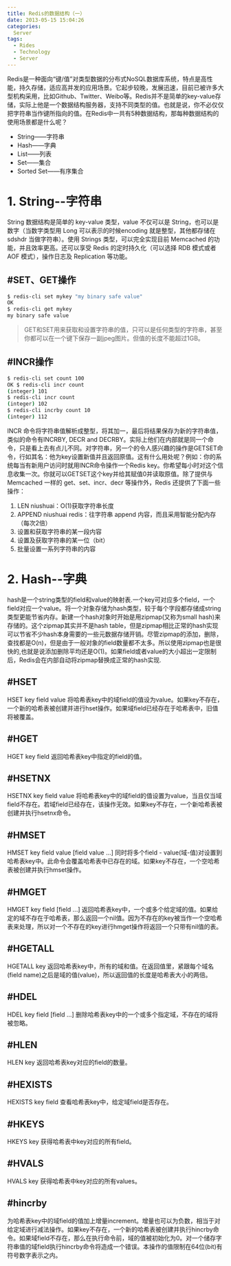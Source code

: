 ```yaml
---
title: Redis的数据结构（一）
date: 2013-05-15 15:04:26
categories:
  Server 
tags: 
  - Rides
  - Technology
  - Server
---
```


  Redis是一种面向“键/值”对类型数据的分布式NoSQL数据库系统，特点是高性能，持久存储，适应高并发的应用场景。它起步较晚，发展迅速，目前已被许多大型机构采用，比如Github、Twitter、Weibo等。Redis并不是简单的key-value存储，实际上他是一个数据结构服务器，支持不同类型的值。也就是说，你不必仅仅把字符串当作键所指向的值。在Redis中一共有5种数据结构，那每种数据结构的使用场景都是什么呢？

- String——字符串
- Hash——字典
- List——列表
- Set——集合
- Sorted Set——有序集合

# 1. String--字符串

String 数据结构是简单的 key-value 类型，value 不仅可以是 String，也可以是数字（当数字类型用 Long 可以表示的时候encoding 就是整型，其他都存储在 sdshdr 当做字符串）。使用 Strings 类型，可以完全实现目前 Memcached 的功能，并且效率更高。还可以享受 Redis 的定时持久化（可以选择 RDB 模式或者 AOF 模式），操作日志及 Replication 等功能。

## #SET、GET操作
```sh
$ redis-cli set mykey "my binary safe value"
OK
$ redis-cli get mykey
my binary safe value
```
> GET和SET用来获取和设置字符串的值，只可以是任何类型的字符串，甚至你都可以在一个键下保存一副jpeg图片。但值的长度不能超过1GB。

## #INCR操作
```sh
$ redis-cli set count 100
OK $ redis-cli incr count
(integer) 101
$ redis-cli incr count
(integer) 102
$ redis-cli incrby count 10
(integer) 112
```
INCR 命令将字符串值解析成整型，将其加一，最后将结果保存为新的字符串值，类似的命令有INCRBY, DECR and DECRBY。实际上他们在内部就是同一个命令，只是看上去有点儿不同。对字符串，另一个的令人感兴趣的操作是GETSET命令，行如其名：他为key设置新值并且返回原值。这有什么用处呢？例如：你的系统每当有新用户访问时就用INCR命令操作一个Redis key。你希望每小时对这个信息收集一次。你就可以GETSET这个key并给其赋值0并读取原值。除了提供与 Memcached 一样的 get、set、incr、decr 等操作外，Redis 还提供了下面一些操作：

1. LEN niushuai：O(1)获取字符串长度
2. APPEND niushuai redis：往字符串 append 内容，而且采用智能分配内存（每次2倍）
3. 设置和获取字符串的某一段内容
4. 设置及获取字符串的某一位（bit）
5. 批量设置一系列字符串的内容

# 2. Hash--字典

hash是一个string类型的field和value的映射表.一个key可对应多个field，一个field对应一个value。将一个对象存储为hash类型，较于每个字段都存储成string类型更能节省内存。新建一个hash对象时开始是用zipmap(又称为small hash)来存储的。这个zipmap其实并不是hash table，但是zipmap相比正常的hash实现可以节省不少hash本身需要的一些元数据存储开销。尽管zipmap的添加，删除，查找都是O(n)，但是由于一般对象的field数量都不太多。所以使用zipmap也是很快的,也就是说添加删除平均还是O(1)。如果field或者value的大小超出一定限制后，Redis会在内部自动将zipmap替换成正常的hash实现.

## #HSET
HSET key field value
将哈希表key中的域field的值设为value。如果key不存在，一个新的哈希表被创建并进行hset操作。如果域field已经存在于哈希表中，旧值将被覆盖。

## #HGET
HGET key field
返回哈希表key中指定的field的值。

## #HSETNX
HSETNX key field value
将哈希表key中的域field的值设置为value，当且仅当域field不存在。若域field已经存在，该操作无效。如果key不存在，一个新哈希表被创建并执行hsetnx命令。

## #HMSET
HMSET key field value [field value ...]
同时将多个field - value(域-值)对设置到哈希表key中。此命令会覆盖哈希表中已存在的域。如果key不存在，一个空哈希表被创建并执行hmset操作。

## #HMGET
HMGET key field [field ...]
返回哈希表key中，一个或多个给定域的值。如果给定的域不存在于哈希表，那么返回一个nil值。因为不存在的key被当作一个空哈希表来处理，所以对一个不存在的key进行hmget操作将返回一个只带有nil值的表。

## #HGETALL
HGETALL key
返回哈希表key中，所有的域和值。在返回值里，紧跟每个域名(field name)之后是域的值(value)，所以返回值的长度是哈希表大小的两倍。

## #HDEL
HDEL key field [field ...]
删除哈希表key中的一个或多个指定域，不存在的域将被忽略。

## #HLEN
HLEN key
返回哈希表key对应的field的数量。

## #HEXISTS
HEXISTS key field
查看哈希表key中，给定域field是否存在。

## #HKEYS
HKEYS key
获得哈希表中key对应的所有field。

## #HVALS
HVALS key
获得哈希表中key对应的所有values。

## #hincrby
为哈希表key中的域field的值加上增量increment。增量也可以为负数，相当于对给定域进行减法操作。如果key不存在，一个新的哈希表被创建并执行hincrby命令。如果域field不存在，那么在执行命令前，域的值被初始化为0。对一个储存字符串值的域field执行hincrby命令将造成一个错误。本操作的值限制在64位(bit)有符号数字表示之内。
